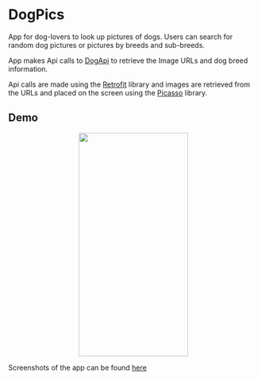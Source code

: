 # DogPics

App for dog-lovers to look up pictures of dogs. Users can search for random dog pictures or pictures by breeds and sub-breeds.

App makes Api calls to <a href=https://dog.ceo/dog-api/>DogApi</a> to retrieve the Image URLs and dog breed information.

Api calls are made using the <a href=https://square.github.io/retrofit/>Retrofit</a> library and images are retrieved from the URLs and
placed on the screen using the <a href=https://square.github.io/picasso/>Picasso</a> library.

## Demo
<p align="center">
  <img src="demo/app_showcase.gif" width="220" height="450">
</p>

Screenshots of the app can be found [here](screenshots)
